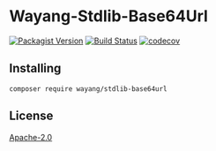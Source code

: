 # Wayang-Stdlib-Base64Url
[![Packagist Version](https://img.shields.io/packagist/v/wayang/stdlib-base64url)](https://packagist.org/packages/wayang/stdlib-base64url)
[![Build Status](https://github.com/yudhatamaaditiyara/Wayang-Stdlib-Base64Url/workflows/ci/badge.svg?branch=master)](https://github.com/yudhatamaaditiyara/Wayang-Stdlib-Base64Url/actions)
[![codecov](https://codecov.io/gh/yudhatamaaditiyara/Wayang-Stdlib-Base64Url/branch/master/graph/badge.svg?token=oOsT22XKiN)](https://codecov.io/gh/yudhatamaaditiyara/Wayang-Stdlib-Base64Url)

## Installing
```
composer require wayang/stdlib-base64url
```

## License
[Apache-2.0](https://github.com/yudhatamaaditiyara/Wayang-Stdlib-Base64Url/blob/master/LICENSE)